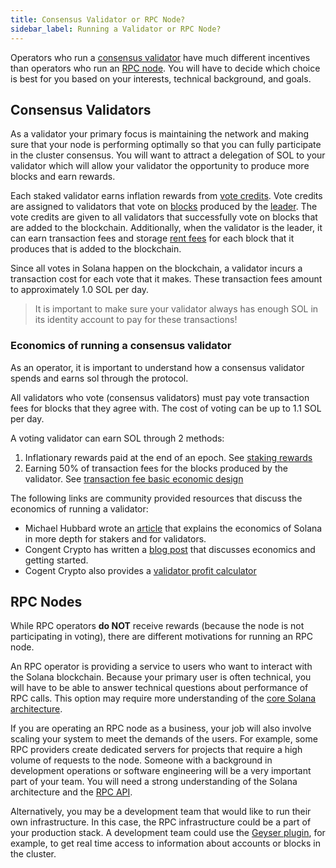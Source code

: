 ```yaml
---
title: Consensus Validator or RPC Node?
sidebar_label: Running a Validator or RPC Node?
---
```


Operators who run a [consensus validator](./what-is-a-validator.md) have much different incentives than operators who run an [RPC node](./what-is-an-rpc-node.md). You will have to decide which choice is best for you based on your interests, technical background, and goals.

## Consensus Validators

As a validator your primary focus is maintaining the network and making sure that your node is performing optimally so that you can fully participate in the cluster consensus. You will want to attract a delegation of SOL to your validator which will allow your validator the opportunity to produce more blocks and earn rewards.

Each staked validator earns inflation rewards from [vote credits](../../terminology.md#vote-credit). Vote credits are assigned to validators that vote on [blocks](../../terminology.md#block) produced by the [leader](../../terminology.md#leader). The vote credits are given to all validators that successfully vote on blocks that are added to the blockchain. Additionally, when the validator is the leader, it can earn transaction fees and storage [rent fees](../../developing/programming-model/accounts.md#rent) for each block that it produces that is added to the blockchain.

Since all votes in Solana happen on the blockchain, a validator incurs a transaction cost for each vote that it makes. These transaction fees amount to approximately 1.0 SOL per day.

> It is important to make sure your validator always has enough SOL in its identity account to pay for these transactions!

### Economics of running a consensus validator

As an operator, it is important to understand how a consensus validator spends and earns sol through the protocol.

All validators who vote (consensus validators) must pay vote transaction fees for blocks that they agree with.  The cost of voting can be up to 1.1 SOL per day.

A voting validator can earn SOL through 2 methods:

1. Inflationary rewards paid at the end of an epoch. See [staking rewards](./../../implemented-proposals/staking-rewards.md)
2. Earning 50% of transaction fees for the blocks produced by the validator.  See [transaction fee basic economic design](../../transaction_fees.md#basic-economic-design)

The following links are community provided resources that discuss the economics of running a validator:

- Michael Hubbard wrote an [article](https://laine-sa.medium.com/solana-staking-rewards-validator-economics-how-does-it-work-6718e4cccc4e) that explains the economics of Solana in more depth for stakers and for validators.
- Congent Crypto has written a [blog post](https://medium.com/@Cogent_Crypto/how-to-become-a-validator-on-solana-9dc4288107b7) that discusses economics and getting started.
- Cogent Crypto also provides a [validator profit calculator](https://cogentcrypto.io/ValidatorProfitCalculator)

## RPC Nodes

While RPC operators **do NOT** receive rewards (because the node is not participating in voting), there are different motivations for running an RPC node.

An RPC operator is providing a service to users who want to interact with the Solana blockchain. Because your primary user is often technical, you will have to be able to answer technical questions about performance of RPC calls. This option may require more understanding of the [core Solana architecture](../../cluster/overview.md).

If you are operating an RPC node as a business, your job will also involve scaling your system to meet the demands of the users. For example, some RPC providers create dedicated servers for projects that require a high volume of requests to the node. Someone with a background in development operations or software engineering will be a very important part of your team. You will need a strong understanding of the Solana architecture and the [RPC API](../../api/http.md).

Alternatively, you may be a development team that would like to run their own infrastructure. In this case, the RPC infrastructure could be a part of your production stack. A development team could use the [Geyser plugin](../../developing/plugins/geyser-plugins.md), for example, to get real time access to information about accounts or blocks in the cluster.